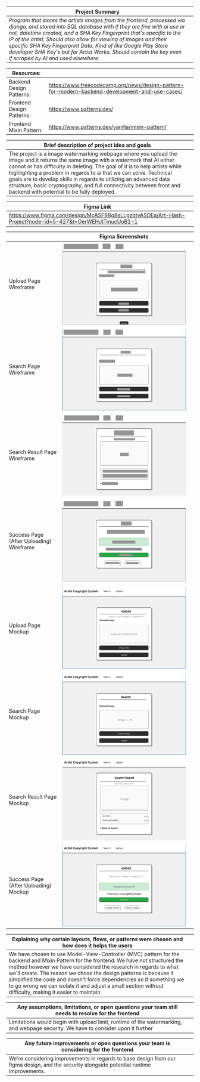 |Project Summary||
|------------------------|-----------------------|
|*Program that stores the artists images from the frontend, processed via django, and stored into SQL database with if they are fine with ai use or not, datetime created, and a SHA Key Fingerprint that's specific to the IP of the artist. Should also allow for viewing of images and their specific SHA Key Fingerprint Data. Kind of like Google Play Store developer SHA Key's but for Artist Works. Should contain the key even if scraped by AI and used elsewhere.*|    



|  Resources:            |                       |
|------------------------|-----------------------|
|Backend Design Patterns:|https://www.freecodecamp.org/news/design-pattern-for-modern-backend-development-and-use-cases/|
|Frontend Design Patterns: |https://www.patterns.dev/|
|Frontend    Mixin Pattern:|https://www.patterns.dev/vanilla/mixin-pattern/|



|Brief description of project idea and goals| |
|------------------------|-----------------------|
|The project is a image watermarking webpage where you upload the image and it returns the same image with a watermark that AI either cannot or has difficulty in deleting. The goal of it is to help artists while highlighting a problem in regards to ai that we can solve. Technical goals are to develop skills in regards to utilizing an advanced data structure, basic cryptography, and full connectivity between front and backend with potential to be fully deployed.|


|Figma Link             ||
|---------------------|-|
|https://www.figma.com/design/McASF98g8sLLgzbtvASDEa/Art-Hash-Project?node-id=5-427&t=OerWEHJtTmucUoB1-1||


|                              |Figma Screenshots       |                       | 
|---------------------------------------------|------------------------|-----------------------|
|Upload Page Wireframe                        |[![uploadPageWireframe](https://github.com/FernandoLpz0911/CS351-T18-Group-Project/blob/figma/figma_wireframe/images/uploadWireframe.png)](#features)||
|Search Page Wireframe                        |[![searchPageWireframe](https://github.com/FernandoLpz0911/CS351-T18-Group-Project/blob/figma/figma_wireframe/images/searchWireframe.png)](#features)||
|Search Result Page Wireframe                 |[![searchResultPageWireframe](https://github.com/FernandoLpz0911/CS351-T18-Group-Project/blob/figma/figma_wireframe/images/searchResultWireframe.png)](#features)||
|Success Page (After Uploading) Wireframe     |[![successPage(AfterUpload)Wireframe](https://github.com/FernandoLpz0911/CS351-T18-Group-Project/blob/figma/figma_wireframe/images/successWireframe.png)](#features)||
|                                             |[](#features)||
|Upload Page Mockup                           |[![uploadPageMockup](https://github.com/FernandoLpz0911/CS351-T18-Group-Project/blob/figma/figma_wireframe/images/uploadMockup.png)](#features)||
|Search Page Mockup                           |[![searchPageMockup](https://github.com/FernandoLpz0911/CS351-T18-Group-Project/blob/figma/figma_wireframe/images/searchMockup.png)](#features)||
|Search Result Page Mockup                    |[![searchResultPageMockup](https://github.com/FernandoLpz0911/CS351-T18-Group-Project/blob/figma/figma_wireframe/images/searchResultMockup.png)](#features)||
|Success Page (After Uploading) Mockup        |[![successPage(AfterUpload)mockUp](https://github.com/FernandoLpz0911/CS351-T18-Group-Project/blob/figma/figma_wireframe/images/successMockup.png)](#features)||


|Explaining why certain layouts, flows, or patterns were chosen and how does it helps the users||
|------------------------|-----------------------|
|We have chosen to use Model-View-Controller (MVC) pattern for the backend and Mixin Pattern for the frontend. We have not structured the method however we have considered the research in regards to what we'll create. The reason we chose the design patterns is because it simplified the code and doesn't force dependencies so if something we to go wrong we can isolate it and adjust a small section without difficulty, making it easier to maintain.|


|Any assumptions, limitations, or open questions your team still needs to resolve for the frontend||
|------------------------|-----------------------|
|Limitations would begin with upload limit, runtime of the watermarking, and webpage security. We have to consider upon it further|



| Any future improvements or open questions your team is considering for the frontend||
|------------------------|-----------------------|
|We're considering improvements in regards to base design from our figma design, and the security alongside potential runtime improvements.|


